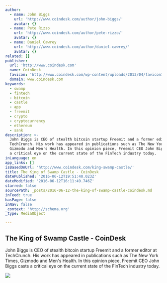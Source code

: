 ```yaml
---
author:
  - name: John Biggs
    url: 'http://www.coindesk.com/author/john-biggs/'
    avatar: {}
  - name: Pete Rizzo
    url: 'http://www.coindesk.com/author/pete-rizzo/'
    avatar: {}
  - name: Daniel Cawrey
    url: 'http://www.coindesk.com/author/daniel-cawrey/'
    avatar: {}
related: []
publisher:
  url: 'http://www.coindesk.com'
  name: CoinDesk
  favicon: 'http://www.coindesk.com/wp-content/uploads/2013/04/favicon1.ico?4d1c37'
  domain: www.coindesk.com
keywords:
  - swamp
  - fintech
  - bitcoin
  - castle
  - app
  - freemit
  - crypto
  - cryptocurrency
  - ethereum
  - sank
description: >-
  John Biggs is CEO of stealth bitcoin startup Freemit and a former editor at
  TechCrunch. His work has appeared in publications such as The New York Times,
  Gizmodo and Men's Health. In this opinion piece, Freemit CEO John Biggs casts
  a critical eye on the current state of the FinTech industry today.
inLanguage: en
app_links: []
isBasedOnUrl: 'http://www.coindesk.com/king-swamp-castle/'
title: The King of Swamp Castle - CoinDesk
datePublished: '2016-06-12T19:51:40.023Z'
dateModified: '2016-06-12T16:11:49.746Z'
starred: false
sourcePath: _posts/2016-06-12-the-king-of-swamp-castle-coindesk.md
inFeed: true
hasPage: false
inNav: false
_context: 'http://schema.org'
_type: MediaObject

---
```

<article style=""><h1>The King of Swamp Castle - CoinDesk</h1><p>John Biggs is CEO of stealth bitcoin startup Freemit and a former editor at TechCrunch. His work has appeared in publications such as The New York Times, Gizmodo and Men's Health. In this opinion piece, Freemit CEO John Biggs casts a critical eye on the current state of the FinTech industry today.</p><img src="http://media.coindesk.com/2016/06/Swamp.jpg" /></article>